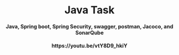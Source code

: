 
<h1 align="center">
  Java Task
  <br>
</h1>

<h4 align="center">Java, Spring boot, Spring Security, swagger, postman, Jacoco, and SonarQube</h4>


<h4 align="center">https://youtu.be/vtY8D9_hkiY</h4>
